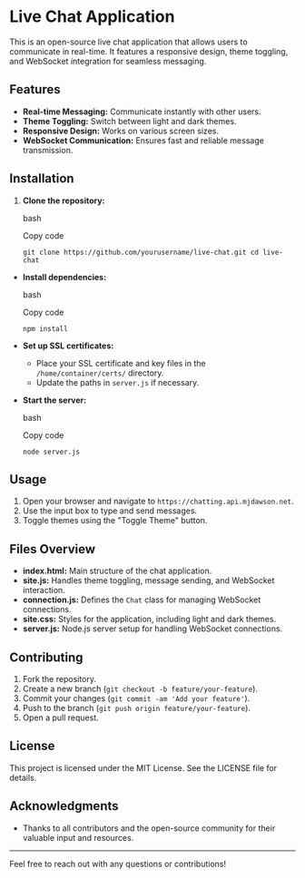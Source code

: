 Live Chat Application
=====================

This is an open-source live chat application that allows users to communicate in real-time. It features a responsive design, theme toggling, and WebSocket integration for seamless messaging.

Features
--------

*   **Real-time Messaging:** Communicate instantly with other users.
*   **Theme Toggling:** Switch between light and dark themes.
*   **Responsive Design:** Works on various screen sizes.
*   **WebSocket Communication:** Ensures fast and reliable message transmission.

Installation
------------

1.  **Clone the repository:**
    
    bash
    
    Copy code
    
    `git clone https://github.com/yourusername/live-chat.git cd live-chat`
    

*   **Install dependencies:**
    
    bash
    
    Copy code
    
    `npm install`
    
*   **Set up SSL certificates:**
    
    *   Place your SSL certificate and key files in the `/home/container/certs/` directory.
    *   Update the paths in `server.js` if necessary.
*   **Start the server:**
    
    bash
    
    Copy code
    
    `node server.js`
    

Usage
-----

1.  Open your browser and navigate to `https://chatting.api.mjdawson.net`.
2.  Use the input box to type and send messages.
3.  Toggle themes using the "Toggle Theme" button.

Files Overview
--------------

*   **index.html:** Main structure of the chat application.
*   **site.js:** Handles theme toggling, message sending, and WebSocket interaction.
*   **connection.js:** Defines the `Chat` class for managing WebSocket connections.
*   **site.css:** Styles for the application, including light and dark themes.
*   **server.js:** Node.js server setup for handling WebSocket connections.

Contributing
------------

1.  Fork the repository.
2.  Create a new branch (`git checkout -b feature/your-feature`).
3.  Commit your changes (`git commit -am 'Add your feature'`).
4.  Push to the branch (`git push origin feature/your-feature`).
5.  Open a pull request.

License
-------

This project is licensed under the MIT License. See the LICENSE file for details.

Acknowledgments
---------------

*   Thanks to all contributors and the open-source community for their valuable input and resources.

* * *

Feel free to reach out with any questions or contributions!
